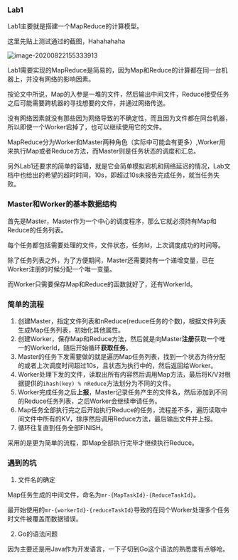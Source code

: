 ### Lab1



Lab1主要就是搭建一个MapReduce的计算模型。

这里先贴上测试通过的截图，Hahahahaha

 ![image-20200822155333913](https://chenqwwq-img.oss-cn-beijing.aliyuncs.com/img/image-20200822155333913.png)



Lab1需要实现的MapReduce是简易的，因为Map和Reduce的计算都在同一台机器上，并没有网络的影响因素。

按论文中所说，Map的入参是一堆的文件，然后输出中间文件，Reduce接受任务之后可能需要跨机器的寻找想要的文件，并通过网络传送。

没有网络因素就没有那些因为网络导致的不确定性，而且因为文件都在同台机器，所以即使一个Worker宕掉了，也可以继续使用它的文件。

MapReduce分为Worker和Master两种角色（实际中可能会有更多）,Worker用来执行Map或者Reduce方法，而Master则是任务状态的调度和汇总。

另外Lab1还要求的简单的容错，就是它会简单模拟宕机和网络延迟的情况，Lab文档中也给出的希望的超时时间，10s，即超过10s未报告完成任务，就当任务失败。





### Master和Worker的基本数据结构

首先是Master，Master作为一个中心的调度程序，那么它就必须持有Map和Reduce的任务列表。

每个任务都包括需要处理的文件，文件状态，任务Id，上次调度成功的时间等。

除了任务列表之外，为了方便期间，Master还需要持有一个递增变量，已在Worker注册的时候分配一个唯一变量。

而Worker只需要保存Map和Reduce的函数就好了，还有WorkerId。



### 简单的流程

1. 创建Master，指定文件列表和nReduce(reduce任务的个数)，根据文件列表生成Map任务列表，初始化其他属性。
2. 创建Worker，保存Map和Reduce方法，然后就是向Master**注册**获取一个唯一的WorkerId，随后开始循环**获取任务**。
3. Master的任务下发需要做的就是遍历Map任务列表，找到一个状态为待分配的或者上次调度时间超过10s，且状态为执行中的，然后返回给Worker。
4. Worker处理下发的文件，读取出所有内容然后调用Map方法，最后将K/V对根据提供的`ihash(key) % nReduce`方法划分为不同的文件。
5. Worker完成任务之后**上报**，Master记录任务产生的文件名，然后添加到不同的Reduce任务列表，之后Worker会继续申请任务。
6. Map任务全部执行完之后开始执行Reduce的任务，流程差不多，遍历读取中间文件中所有的KV，排序然后调用Reduce方法，最后输出文件并上报。
7. 循环往复直到任务全部FINISH。



采用的是更为简单的流程，即Map全部执行完毕才继续执行Reduce。



### 遇到的坑

1. 文件名的确定

Map任务生成的中间文件，命名为`mr-{MapTaskId}-{ReduceTaskId}`。

最开始使用的`mr-{workerId}-{reduceTaskId}`导致的在同个Worker处理多个任务时文件被覆盖而数据错误。

2. Go的语法问题

因为主要还是用Java作为开发语言，一下子切到Go这个语法的熟悉度有点够呛。



